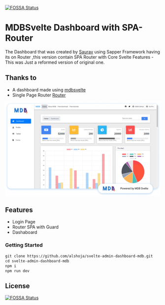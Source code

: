 [![FOSSA Status](https://app.fossa.com/api/projects/git%2Bgithub.com%2FSauravKanchan%2Fmdbsvelte-dashboard.svg?type=shield)](https://app.fossa.com/projects/git%2Bgithub.com%2FSauravKanchan%2Fmdbsvelte-dashboard?ref=badge_shield)

#  MDBSvelte Dashboard with SPA-Router
The Dashboard that was created by [Saurav](https://saurav.tech/mdbsvelte) using Sapper Framework having its on Router  ,this version contain SPA Router with Core Svelte Features 
-This was Just a reformed version of original one.


## Thanks to
- A dashboard made using [mdbsvelte](https://saurav.tech/mdbsvelte)
- Single Page Router [Router](https://www.npmjs.com/package/svelte-router-spa)

![preview](preview.png)


## Features
- Login Page
- Router SPA with Guard
- Dashaboard 

### Getting Started 
```shell script
git clone https://github.com/alshoja/svelte-admin-dashboard-mdb.git
cd svelte-admin-dashboard-mdb
npm i
npm run dev
```


## License
[![FOSSA Status](https://app.fossa.com/api/projects/git%2Bgithub.com%2FSauravKanchan%2Fmdbsvelte-dashboard.svg?type=large)](https://app.fossa.com/projects/git%2Bgithub.com%2FSauravKanchan%2Fmdbsvelte-dashboard?ref=badge_large)

